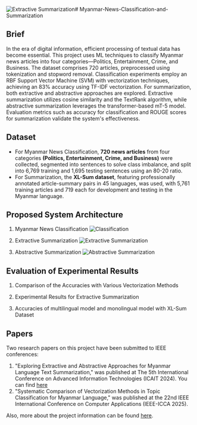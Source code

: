 ![Extractive Summarization](https://github.com/user-attachments/assets/02cc1134-486d-41a8-8131-dfab389dac10)# Myanmar-News-Classification-and-Summarization

## Brief
In the era of digital information, efficient processing of textual data has become essential. This project uses ML techniques to classify Myanmar news articles into four categories—Politics, Entertainment, Crime, and Business. The dataset comprises 720 articles, preprocessed using tokenization and stopword removal. Classification experiments employ an RBF Support Vector Machine (SVM) with vectorization techniques, achieving an 83% accuracy using TF-IDF vectorization. For summarization, both extractive and abstractive approaches are explored. Extractive summarization utilizes cosine similarity and the TextRank algorithm, while abstractive summarization leverages the transformer-based mT-5 model. Evaluation metrics such as accuracy for classification and ROUGE scores for summarization validate the system's effectiveness.

## Dataset
- For Myanmar News Classification, **720 news articles** from four categories **(Politics, Entertainment, Crime, and Business)** were collected, segmented into sentences to solve class imbalance, and split into 6,769 training and 1,695 testing sentences using an 80-20 ratio.
- For Summarization, the **XL-Sum dataset**, featuring professionally annotated article-summary pairs in 45 languages, was used, with 5,761 training articles and 719 each for development and testing in the Myanmar language.

## Proposed System Architecture
1. Myanmar News Classification
   ![Classification](https://github.com/user-attachments/assets/614a49ec-7fcd-4876-be52-37838112cdf3)

2. Extractive Summarization
![Extractive Summarization](https://github.com/user-attachments/assets/a1d2f5b5-8789-4e64-9071-7c1a93327bd5)

3. Abstractive Summarization
![Abstractive Summarization](https://github.com/user-attachments/assets/33993832-a661-4525-b75f-c3a2872241ca)

## Evaluation of Experimental Results
1. Comparison of the Accuracies with Various Vectorization Methods

2. Experimental Results for Extractive Summarization

3. Accuracies of multilingual model and monolingual model with XL-Sum Dataset


## Papers
Two research papers on this project have been submitted to IEEE conferences:
1. "Exploring Extractive and Abstractive Approaches for Myanmar Language Text Summarization," was published at The 5th  International Conference on Advanced Information Technologies (ICAIT 2024). You can find [here](https://public.thinkonweb.com/sites/iccr2023/proceeding)
2. "Systematic Comparison of Vectorization Methods in Topic Classification for Myanmar Language," was published at the 22nd  IEEE International Conference on Computer Applications (IEEE-ICCA 2025).

Also, more about the project information can be found [here](https://github.com/Raghu2411/Vaccine-Tweets-Sentiment-Analysis/blob/main/Project%20Report.pdf).

